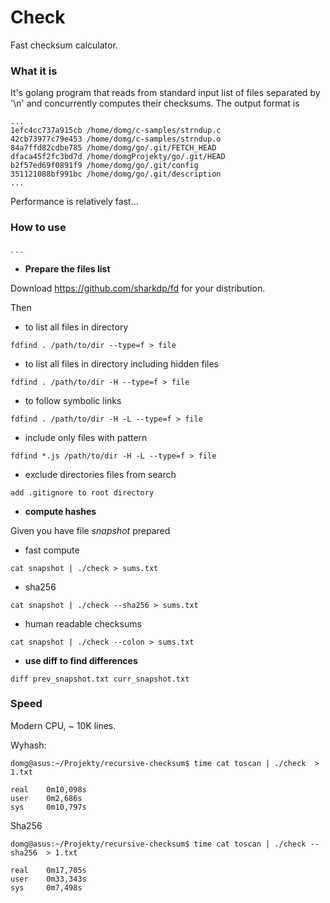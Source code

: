 
# Check

Fast checksum calculator.


### What it is

It's golang program that reads from standard input list of files separated by '\n' and concurrently computes their checksums. The output
format is

```
...
1efc4cc737a915cb /home/domg/c-samples/strndup.c
42cb73977c79e453 /home/domg/c-samples/strndup.o
84a7ffd82cdbe785 /home/domg/go/.git/FETCH_HEAD
dfaca45f2fc3bd7d /home/domgProjekty/go/.git/HEAD
b2f57ed69f0891f9 /home/domg/go/.git/config
351121088bf991bc /home/domg/go/.git/description
...
```
Performance is relatively fast...

### How to use
. . . 

* **Prepare the files list**

Download https://github.com/sharkdp/fd for your distribution.

Then 

* to list all files in directory

```
fdfind . /path/to/dir --type=f > file
```
* to list all files in directory including hidden files

```
fdfind . /path/to/dir -H --type=f > file
```

* to follow symbolic links

```
fdfind . /path/to/dir -H -L --type=f > file
```

* include only files with pattern

```
fdfind *.js /path/to/dir -H -L --type=f > file
```

* exclude directories files from search

```
add .gitignore to root directory
```

* **compute hashes**

Given you have file *snapshot* prepared

* fast compute

```
cat snapshot | ./check > sums.txt
```

* sha256

```
cat snapshot | ./check --sha256 > sums.txt
```

* human readable checksums

```
cat snapshot | ./check --colon > sums.txt
```


* **use diff to find differences**

```
diff prev_snapshot.txt curr_snapshot.txt
```

### Speed

Modern CPU, ~ 10K lines.


Wyhash:
```
domg@asus:~/Projekty/recursive-checksum$ time cat toscan | ./check  > 1.txt

real    0m10,098s
user    0m2,686s
sys     0m10,797s
```

Sha256
```
domg@asus:~/Projekty/recursive-checksum$ time cat toscan | ./check --sha256  > 1.txt

real    0m17,705s
user    0m33,343s
sys     0m7,498s
```